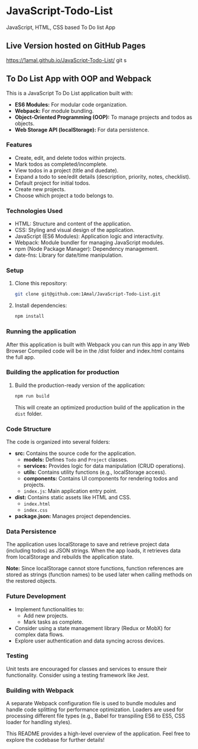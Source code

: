# JavaScript-Todo-List
JavaScript, HTML, CSS based To Do list App
## Live Version hosted on GitHub Pages
https://1amal.github.io/JavaScript-Todo-List/
git s
## To Do List App with OOP and Webpack

This is a JavaScript To Do List application built with:

* **ES6 Modules:** For modular code organization.
* **Webpack:** For module bundling.
* **Object-Oriented Programming (OOP):** To manage projects and todos as objects.
* **Web Storage API (localStorage):** For data persistence.

### Features

* Create, edit, and delete todos within projects.
* Mark todos as completed/incomplete.
* View todos in a project (title and duedate).
* Expand a todo to see/edit details (description, priority, notes, checklist).
* Default project for initial todos.
* Create new projects.
* Choose which project a todo belongs to.

### Technologies Used

* HTML: Structure and content of the application.
* CSS: Styling and visual design of the application.
* JavaScript (ES6 Modules): Application logic and interactivity.
* Webpack: Module bundler for managing JavaScript modules.
* npm (Node Package Manager): Dependency management.
* date-fns: Library for date/time manipulation.

### Setup

1. Clone this repository:

   ```bash
   git clone git@github.com:1Amal/JavaScript-Todo-List.git
   ```

2. Install dependencies:

   ```bash
   npm install
   ```

### Running the application

After this application is built with Webpack you can run this app in any Web Browser
Compiled code will be in the /dist folder and index.html contains the full app.

### Building the application for production

1. Build the production-ready version of the application:

   ```bash
   npm run build
   ```

   This will create an optimized production build of the application in the `dist` folder.

### Code Structure

The code is organized into several folders:

* **src:** Contains the source code for the application.
    * **models:** Defines `Todo` and `Project` classes.
    * **services:** Provides logic for data manipulation (CRUD operations).
    * **utils:** Contains utility functions (e.g., localStorage access).
    * **components:** Contains UI components for rendering todos and projects.
    * `index.js`: Main application entry point.
* **dist:** Contains static assets like HTML and CSS.
    * `index.html`
    * `index.css`
* **package.json:** Manages project dependencies.

### Data Persistence

The application uses localStorage to save and retrieve project data (including todos) as JSON strings. When the app loads, it retrieves data from localStorage and rebuilds the application state.

**Note:** Since localStorage cannot store functions, function references are stored as strings (function names) to be used later when calling methods on the restored objects.

### Future Development

* Implement functionalities to:
    * Add new projects.
    * Mark tasks as complete.
* Consider using a state management library (Redux or MobX) for complex data flows.
* Explore user authentication and data syncing across devices.

### Testing

Unit tests are encouraged for classes and services to ensure their functionality. Consider using a testing framework like Jest.

### Building with Webpack

A separate Webpack configuration file is used to bundle modules and handle code splitting for performance optimization. Loaders are used for processing different file types (e.g., Babel for transpiling ES6 to ES5, CSS loader for handling styles).

This README provides a high-level overview of the application. Feel free to explore the codebase for further details!

